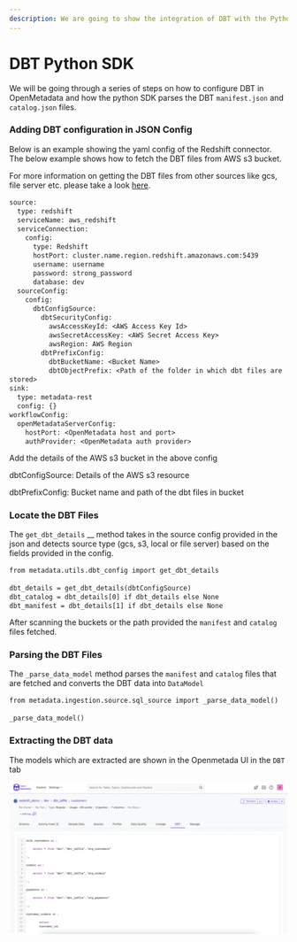 ```yaml
---
description: We are going to show the integration of DBT with the Python SDK.
---
```


# DBT Python SDK

We will be going through a series of steps on how to configure DBT in OpenMetadata and how the python SDK parses the DBT `manifest.json` and `catalog.json` files.

### Adding DBT configuration in JSON Config

Below is an example showing the yaml config of the Redshift connector. The below example shows how to fetch the DBT files from AWS s3 bucket.

For more information on getting the DBT files from other sources like gcs, file server etc. please take a look [here](broken-reference/).

```
source:
  type: redshift
  serviceName: aws_redshift
  serviceConnection:
    config:
      type: Redshift
      hostPort: cluster.name.region.redshift.amazonaws.com:5439
      username: username
      password: strong_password
      database: dev
  sourceConfig:
    config:
      dbtConfigSource:
        dbtSecurityConfig:
          awsAccessKeyId: <AWS Access Key Id>
          awsSecretAccessKey: <AWS Secret Access Key>
          awsRegion: AWS Region
        dbtPrefixConfig:
          dbtBucketName: <Bucket Name>
          dbtObjectPrefix: <Path of the folder in which dbt files are stored>
sink:
  type: metadata-rest
  config: {}
workflowConfig:
  openMetadataServerConfig:
    hostPort: <OpenMetadata host and port>
    authProvider: <OpenMetadata auth provider>
```

Add the details of the AWS s3 bucket in the above config

dbtConfigSource: Details of the AWS s3 resource

dbtPrefixConfig: Bucket name and path of the dbt files in bucket

### Locate the DBT Files

The `get_dbt_details` \_\_ method takes in the source config provided in the json and detects source type (gcs, s3, local or file server) based on the fields provided in the config.

```
from metadata.utils.dbt_config import get_dbt_details

dbt_details = get_dbt_details(dbtConfigSource)
dbt_catalog = dbt_details[0] if dbt_details else None
dbt_manifest = dbt_details[1] if dbt_details else None
```

After scanning the buckets or the path provided the `manifest` and `catalog` files fetched.

### Parsing the DBT Files

The `_parse_data_model` method parses the `manifest` and `catalog` files that are fetched and converts the DBT data into `DataModel`

```
from metadata.ingestion.source.sql_source import _parse_data_model()

_parse_data_model()
```

### Extracting the DBT data

The models which are extracted are shown in the Openmetada UI in the `DBT` tab

![DBT Models](<../../.gitbook/assets/image (63).png>)
